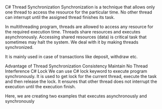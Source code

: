 C# Thread Synchronization
Synchronization is a technique that allows only one thread to access the resource for the particular time. No other thread can interrupt until the assigned thread finishes its task.

In multithreading program, threads are allowed to access any resource for the required execution time. Threads share resources and executes asynchronously. Accessing shared resources (data) is critical task that sometimes may halt the system. We deal with it by making threads synchronized.

It is mainly used in case of transactions like deposit, withdraw etc.

Advantage of Thread Synchronization
Consistency Maintain
No Thread Interference
C# Lock
We can use C# lock keyword to execute program synchronously. It is used to get lock for the current thread, execute the task and then release the lock. It ensures that other thread does not interrupt the execution until the execution finish.



Here, we are creating two examples that executes asynchronously and synchronously